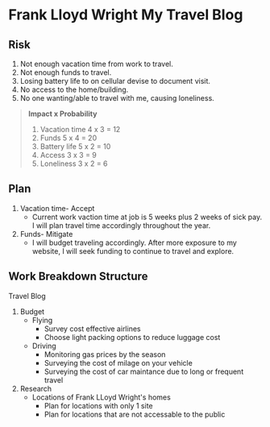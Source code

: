 # Frank Lloyd Wright My Travel Blog 

## Risk  
1. Not enough vacation time from work to travel.  
2. Not enough funds to travel.   
3. Losing battery life to on cellular devise to document visit. 
4. No access to the home/building.
5. No one wanting/able to travel with me, causing loneliness. 
  
>**Impact x Probability**  
>1. Vacation time 4 x 3 = 12  
>2. Funds 5 x 4 = 20  
>3. Battery life 5 x 2 = 10  
>4. Access 3 x 3 = 9  
>5. Loneliness 3 x 2 = 6

## Plan  
1. Vacation time- Accept  
    * Current work vaction time at job is 5 weeks plus 2 weeks of sick pay. I will plan travel time accordingly throughout the year.  
2. Funds- Mitigate  
    * I will budget traveling accordingly. After more exposure to my website, I will seek funding to continue to travel and explore.  

## Work Breakdown Structure 

Travel Blog  
1. Budget  
    * Flying  
        * Survey cost effective airlines  
        * Choose light packing options to reduce luggage cost
    * Driving  
        * Monitoring gas prices by the season
        * Surveying the cost of milage on your vehicle
        * Surveying the cost of car maintance due to long or frequent travel  
2. Research  
    * Locations of Frank LLoyd Wright's homes
        * Plan for locations with only 1 site
        * Plan for locations that are not accessable to the public
     








